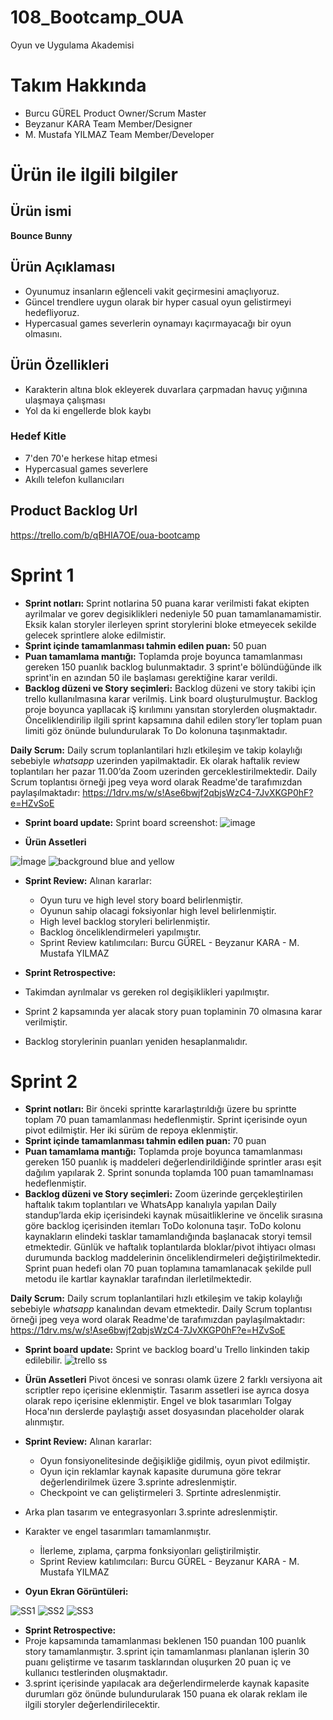# 108_Bootcamp_OUA
Oyun ve Uygulama Akademisi 
# Takım Hakkında
- Burcu GÜREL Product Owner/Scrum Master <br> 
- Beyzanur KARA Team Member/Designer <br> 
- M. Mustafa YILMAZ Team Member/Developer 
# Ürün ile ilgili  bilgiler
## Ürün ismi
**Bounce Bunny**
## Ürün Açıklaması
- Oyunumuz insanların eğlenceli vakit geçirmesini amaçlıyoruz. 
- Güncel trendlere uygun olarak bir hyper casual oyun gelistirmeyi hedefliyoruz.
- Hypercasual games  severlerin oynamayı kaçırmayacağı bir oyun olmasını.
## Ürün Özellikleri
- Karakterin altına blok ekleyerek duvarlara çarpmadan havuç yığınına ulaşmaya çalışması
-  Yol da ki engellerde blok kaybı
### Hedef Kitle
- 7'den 70'e herkese hitap etmesi
- Hypercasual games severlere
- Akıllı telefon kullanıcıları
## Product Backlog Url
https://trello.com/b/qBHIA7OE/oua-bootcamp

# Sprint 1 
- **Sprint notları:** Sprint notlarina 50 puana karar verilmisti fakat ekipten ayrilmalar ve gorev degisiklikleri nedeniyle 50 puan tamamlanamamistir. Eksik kalan storyler ilerleyen sprint storylerini bloke etmeyecek sekilde gelecek sprintlere aloke edilmistir.
- **Sprint içinde tamamlanması tahmin edilen puan:** 50 puan
- **Puan tamamlama mantığı:** Toplamda proje boyunca tamamlanması gereken 150 puanlık backlog bulunmaktadır. 3 sprint'e bölündüğünde ilk sprint'in en azından 50 ile başlaması gerektiğine karar verildi.
- **Backlog düzeni ve Story seçimleri:** Backlog düzeni ve story takibi için trello kullanılmasına karar verilmiş. Link board oluşturulmuştur. Backlog proje boyunca yapIlacak iŞ kırılımını yansıtan storylerden oluşmaktadır. Önceliklendirilip ilgili sprint kapsamına dahil edilen story’ler toplam puan limiti göz önünde bulundurularak To Do kolonuna taşınmaktadır.

**Daily Scrum:** Daily scrum toplanlantilari hızlı etkileşim ve takip kolaylığı sebebiyle _whatsapp_ uzerinden yapilmaktadir. Ek olarak haftalik review toplantıları her pazar 11.00’da Zoom uzerinden gerceklestirilmektedir. Daily Scrum toplantısı örneği jpeg veya word olarak Readme'de tarafımızdan paylaşılmaktadır: https://1drv.ms/w/s!Ase6bwjf2qbjsWzC4-7JvXKGP0hF?e=HZvSoE

- **Sprint board update:** Sprint board screenshot:
![image](https://user-images.githubusercontent.com/95425770/167819289-503a5a2e-2711-4408-befc-ae0ed7d29624.png)

- **Ürün Assetleri**

![İmage](https://user-images.githubusercontent.com/95425770/167818740-bf663b90-3f40-4b6c-9254-710ee5c5f987.png)
![background blue and yellow](https://user-images.githubusercontent.com/95425770/167822574-5362447d-ed82-4a25-bf26-03ad2cf743b4.jpg)


- **Sprint Review:**  Alınan kararlar: 
  - Oyun turu ve high level story board belirlenmiştir.
  - Oyunun sahip olacagi foksiyonlar high level belirlenmiştir.
  - High level backlog storyleri belirlenmiştir.
  - Backlog önceliklendirmeleri yapılmıştır.
  - Sprint Review katılımcıları: Burcu GÜREL - Beyzanur KARA - M. Mustafa YILMAZ

- **Sprint Retrospective:**
 - Takimdan ayrılmalar vs gereken rol degişiklikleri yapılmıştır. 
 - Sprint 2 kapsamında yer alacak story puan toplaminin 70 olmasına karar verilmiştir.
 - Backlog storylerinin puanları yeniden hesaplanmalıdır.


# Sprint 2 
- **Sprint notları:** Bir önceki sprintte kararlaştırıldığı üzere bu sprintte toplam 70 puan tamamlanması hedeflenmiştir. Sprint içerisinde oyun pivot edilmiştir. Her iki sürüm de repoya eklenmiştir.
- **Sprint içinde tamamlanması tahmin edilen puan:** 70 puan
- **Puan tamamlama mantığı:** Toplamda proje boyunca tamamlanması gereken 150 puanlık iş maddeleri değerlendirildiğinde sprintler arası eşit dağılım yapılarak 2. Sprint sonunda toplamda 100 puan tamamlnaması hedeflenmiştir.
- **Backlog düzeni ve Story seçimleri:** Zoom üzerinde gerçekleştirilen haftalık takım toplantıları ve WhatsApp kanalıyla yapılan Daily standup’larda ekip içerisindeki kaynak müsaitliklerine ve öncelik sırasına göre backlog içerisinden itemları ToDo kolonuna taşır. ToDo kolonu kaynakların elindeki tasklar tamamlandığında başlanacak storyi temsil etmektedir. Günlük ve haftalık toplantılarda bloklar/pivot ihtiyacı olması durumunda backlog maddelerinin önceliklendirmeleri değiştirilmektedir. Sprint puan hedefi olan 70 puan toplamına tamamlanacak şekilde pull metodu ile kartlar kaynaklar tarafından ilerletilmektedir.

**Daily Scrum:** Daily scrum toplanlantilari hızlı etkileşim ve takip kolaylığı sebebiyle _whatsapp_ kanalından devam etmektedir. Daily Scrum toplantısı örneği jpeg veya word olarak Readme'de tarafımızdan paylaşılmaktadır: https://1drv.ms/w/s!Ase6bwjf2qbjsWzC4-7JvXKGP0hF?e=HZvSoE

- **Sprint board update:** Sprint ve backlog board'u Trello linkinden takip edilebilir.
![trello ss](https://user-images.githubusercontent.com/27606741/170665525-35ebc1fc-3d05-4966-ab47-731d88c2efb1.png)


- **Ürün Assetleri**
Pivot öncesi ve sonrası olamk üzere 2 farklı versiyona ait scriptler repo içerisine eklenmiştir. 
Tasarım assetleri ise ayrıca dosya olarak repo içerisine eklenmiştir.
Engel ve blok tasarımları Tolgay Hoca'nın derslerde paylaştığı asset dosyasından placeholder olarak alınmıştır.


- **Sprint Review:**  Alınan kararlar: 
  - Oyun fonsiyonelitesinde değişikliğe gidilmiş, oyun pivot edilmiştir.
  - Oyun için reklamlar kaynak kapasite durumuna göre tekrar değerlendirilmek üzere 3.sprinte adreslenmiştir.
  - Checkpoint ve can geliştirmeleri 3. Sprtinte adreslenmiştir.
- Arka plan tasarım ve entegrasyonları 3.sprinte adreslenmiştir.
- Karakter ve engel tasarımları tamamlanmıştır.
  - İlerleme, zıplama, çarpma fonksiyonları geliştirilmiştir.
  - Sprint Review katılımcıları: Burcu GÜREL - Beyzanur KARA - M. Mustafa YILMAZ


 - **Oyun Ekran Görüntüleri:**
 
![SS1](https://user-images.githubusercontent.com/27606741/170665786-1dff58a8-2493-42c7-82fe-96e852af0a50.jpeg)
![SS2](https://user-images.githubusercontent.com/27606741/170665790-d4655171-a291-43d7-9cd9-60bc907c279e.jpeg)
![SS3](https://user-images.githubusercontent.com/27606741/170665793-7626f2bc-3a57-4001-9d05-9767819bafbc.jpeg)

- **Sprint Retrospective:**
 - Proje kapsamında tamamlanması beklenen 150 puandan 100 puanlık story tamamlanmıştır. 3.sprint için tamamlanması planlanan işlerin 30 puanı geliştirme ve tasarım tasklarından oluşurken 20 puan iç ve kullanıcı testlerinden oluşmaktadır.
- 3.sprint içerisinde yapılacak ara değerlendirmelerde kaynak kapasite durumları göz önünde bulundurularak 150 puana ek olarak reklam ile ilgili storyler değerlendirilecektir.

